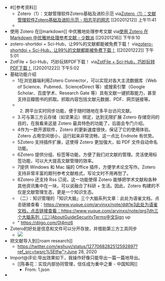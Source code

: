 - #[[参考资料]]
    - Zotero（1）：文献管理软件Zotero基础及进阶示范
via[Zotero（1）：文献管理软件Zotero基础及进阶示范 - 阳志平的网志](https://www.yangzhiping.com/tech/zotero1.html)
[[20201212]] 上午11:41
    - 
- 使用 Zotero 在[[markdown]] 中优雅地处理参考文献
via[使用 Zotero 在 Markdown 中优雅地处理参考文献 - 少数派](https://sspai.com/post/60825)
[[20201216]] 下午9:10
- zotero-shortdoi + Sci-Hub，让99%的文献都能被免费下载！
via[zotero-shortdoi + Sci-Hub，让99%的文献都能被免费下载！](https://iseex.github.io/2020-03/zotero-shortdoi/)
[[20201222]] 下午5:01
- ZotFile + Sci-Hub，巧妙玩转PDF下载！
via[ZotFile + Sci-Hub，巧妙玩转PDF下载！](https://iseex.github.io/2020-10/zotfile-scihub/)
[[20201222]] 下午5:02
- 基础功能介绍
    - 1在浏览器端利用Zotero Connector，可以实现对各大主流数据库（Web of Science、Pubmed、ScienceDirect 等）或搜索引擎（Google Scholar、百度学术、Research Gate 等）具有文献一键抓取能力，甚至支持豆瓣图书的抓取。抓取内容包括文献元数据、PDF、网页链接等。
    - 2. 跨平台实时同步功能，便于随时随地在多平台访问文献。
    - 3.可与第三方云存储（如坚果云）绑定，达到无限扩展 Zotero 存储空间的目的，在我看来这是 Zotero 最具特色的功能了，后面会专门介绍。
    - 4作为一款开源软件，Zotero 的更新速度很快，保证了它的使用体验。Zotero 占用空间很小，运行起来非常流畅，这一点比 Endnote 有优势。
    - 5Zotero 支持插件扩展，这使得 Zotero 更加强大，如 PDF 文件自动命名功能。
    - 6Zotero 提供分组、标签等功能，方便了我们对文献的管理。灵活使用标签功能，可以大大提高文献管理的效率。
    - 7提供 Windows 和 Mac 端的 Office 插件，方便学术论文写作。Zotero 支持非常丰富的期刊参考文献格式，写论文时不用再愁了。
    - 8Zotero 还支持 Rss 订阅，这一功能使得 Zotero 能够把学术文献和各种其他资讯集中在一块，可以说融合了科研 + 生活。因此，Zotero 构建的不仅是文献管理生态，更是一个知识生态。
    - （二）：知识管理的「知识大脑」三个大脑系列文章：此处为语雀文档，点击链接查看：https://www.yuque.com/arvinxx/note/ddt1e3此处为语雀文档，点击链接查看：https://www.yuque.com/arvinxx/note/qrg7dh三个大脑系列（三）]AboutGuideSecurityTerms中文Sign up
    - " https://diigo.com/0l4mz6
- Zotero的好处是信息和文件可以分开存放，并借助第三方工具同步
    - ![](https://firebasestorage.googleapis.com/v0/b/firescript-577a2.appspot.com/o/imgs%2Fapp%2Fxinyiheng%2FqFFS7fjKUc.png?alt=media&token=e28183e0-ca7e-4630-8780-6e2f27004ff5)
- 把文献导入到[[roam research]]
    - https://twitter.com/wshuyi/status/1277068282512592897?ref_src=twsrc%5Etfw">June 28, 2020</a>
- Import@评论:导出效果如下，我操作好像只能导出一篇一篇地导出。
    - [[陈春花：实现内部协同管理，信任成为重中之重 - 中国知网]]
        - From: 1.json
- 
